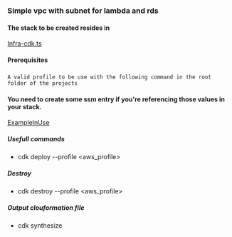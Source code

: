 ### Simple vpc with subnet for lambda and rds

#### The stack to be created resides in

[Infra-cdk.ts](./bin/infra-cdk.ts)


#### Prerequisites

##### 
   
    A valid profile to be use with the following command in the root folder of the projects


#### You need to create some ssm entry if you're referencing those values in your stack.


[ExampleInUse](https://github.com/kiquetal/infra-cdk/blob/620fdd7cb32c68286b58949f91edf0592f378017/lib/rds-stack.ts#L38)

##### Usefull commands

- cdk deploy --profile <aws_profile>

##### Destroy

- cdk destroy --profile <aws_profile>

##### Output clouformation file

- cdk synthesize
